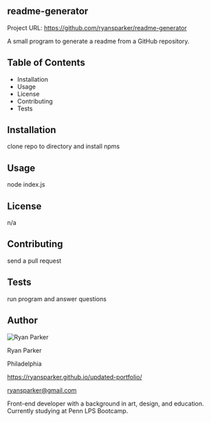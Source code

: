 
## readme-generator

Project URL: https://github.com/ryansparker/readme-generator

A small program to generate a readme from a GitHub repository.

## Table of Contents

* Installation
* Usage
* License
* Contributing
* Tests

## Installation

clone repo to directory and install npms

## Usage

node index.js

## License

n/a

## Contributing

send a pull request

## Tests

run program and answer questions

## Author

![Ryan Parker](https://avatars1.githubusercontent.com/u/61031226?v=4)

Ryan Parker

Philadelphia

https://ryansparker.github.io/updated-portfolio/

ryansparker@gmail.com

Front-end developer with a background in art, design, and education. Currently studying at Penn LPS Bootcamp.
